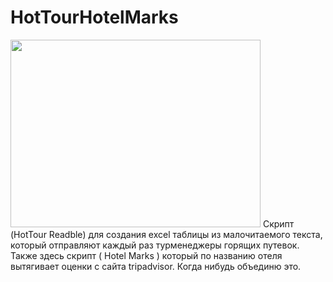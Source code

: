 # HotTourHotelMarks
<img src="https://i.gifer.com/EGo9.gif" height="300" width="400"/>
Скрипт (HotTour Readble) для создания excel таблицы из малочитаемого текста, который отправляют каждый раз турменеджеры горящих путевок. Также здесь скрипт ( Hotel Marks ) который по названию отеля вытягивает оценки с сайта tripadvisor. Когда нибудь объединю это.
